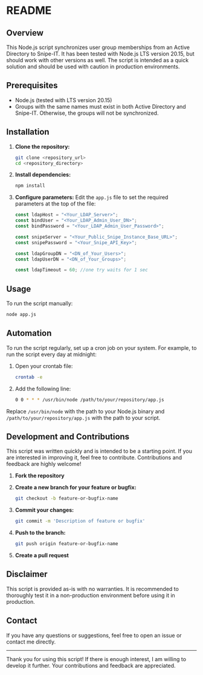 # README

## Overview

This Node.js script synchronizes user group memberships from an Active Directory to Snipe-IT. It has been tested with Node.js LTS version 20.15, but should work with other versions as well. The script is intended as a quick solution and should be used with caution in production environments.

## Prerequisites

- Node.js (tested with LTS version 20.15)
- Groups with the same names must exist in both Active Directory and Snipe-IT. Otherwise, the groups will not be synchronized.

## Installation

1. **Clone the repository:**
    ```sh
    git clone <repository_url>
    cd <repository_directory>
    ```

2. **Install dependencies:**
    ```sh
    npm install
    ```

3. **Configure parameters:**
   Edit the `app.js` file to set the required parameters at the top of the file:
    ```js
    const ldapHost = "<Your_LDAP_Server>";
	const bindUser = "<Your_LDAP_Admin_User_DN>";
	const bindPassword = "<Your_LDAP_Admin_User_Password>";

	const snipeServer = "<Your_Public_Snipe_Instance_Base_URL>";
	const snipePassword = "<Your_Snipe_API_Key>";

	const ldapGroupDN = "<DN_of_Your_Users>";
	const ldapUserDN = "<DN_of_Your_Groups>";

	const ldapTimeout = 60; //one try waits for 1 sec
    ```

## Usage

To run the script manually:
```sh
node app.js
```

## Automation

To run the script regularly, set up a cron job on your system. For example, to run the script every day at midnight:

1. Open your crontab file:
    ```sh
    crontab -e
    ```

2. Add the following line:
    ```sh
    0 0 * * * /usr/bin/node /path/to/your/repository/app.js
    ```

Replace `/usr/bin/node` with the path to your Node.js binary and `/path/to/your/repository/app.js` with the path to your script.

## Development and Contributions

This script was written quickly and is intended to be a starting point. If you are interested in improving it, feel free to contribute. Contributions and feedback are highly welcome!

1. **Fork the repository**

2. **Create a new branch for your feature or bugfix:**
    ```sh
    git checkout -b feature-or-bugfix-name
    ```

3. **Commit your changes:**
    ```sh
    git commit -m 'Description of feature or bugfix'
    ```

4. **Push to the branch:**
    ```sh
    git push origin feature-or-bugfix-name
    ```

5. **Create a pull request**

## Disclaimer

This script is provided as-is with no warranties. It is recommended to thoroughly test it in a non-production environment before using it in production.

## Contact

If you have any questions or suggestions, feel free to open an issue or contact me directly.

---

Thank you for using this script! If there is enough interest, I am willing to develop it further. Your contributions and feedback are appreciated.